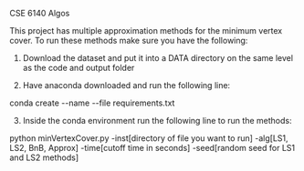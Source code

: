 CSE 6140 Algos

This project has multiple approximation methods for the minimum vertex cover. To run these methods make sure you have the following:

1) Download the dataset and put it into a DATA directory on the same level as the code and output folder

2) Have anaconda downloaded and run the following line:

conda create --name <env> --file requirements.txt 

3) Inside the conda environment run the following line to run the methods:

python minVertexCover.py -inst[directory of file you want to run] -alg[LS1, LS2, BnB, Approx] -time[cutoff time in seconds] -seed[random seed for LS1 and LS2 methods]